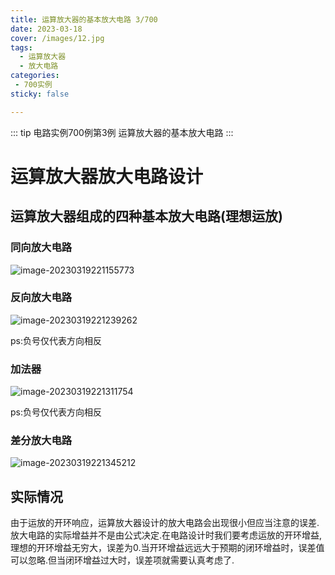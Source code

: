 ```yaml
---
title: 运算放大器的基本放大电路 3/700
date: 2023-03-18
cover: /images/12.jpg
tags:
  - 运算放大器
  - 放大电路
categories:
 - 700实例
sticky: false

---
```


::: tip 电路实例700例第3例
运算放大器的基本放大电路
:::
<!-- more -->

# 运算放大器放大电路设计

## 运算放大器组成的四种基本放大电路(理想运放)

### 同向放大电路

![image-20230319221155773](https://778b-1317013106.cos.ap-nanjing.myqcloud.com/img/202303192211828.png)

### 反向放大电路

![image-20230319221239262](https://778b-1317013106.cos.ap-nanjing.myqcloud.com/img/202303192212288.png)

ps:负号仅代表方向相反

### 加法器

![image-20230319221311754](https://778b-1317013106.cos.ap-nanjing.myqcloud.com/img/202303192213779.png)

ps:负号仅代表方向相反

### 差分放大电路

![image-20230319221345212](https://778b-1317013106.cos.ap-nanjing.myqcloud.com/img/202303192213239.png)

## 实际情况

由于运放的开环响应，运算放大器设计的放大电路会出现很小但应当注意的误差.放大电路的实际增益并不是由公式决定.在电路设计时我们要考虑运放的开环增益,理想的开环增益无穷大，误差为0.当开环增益远远大于预期的闭环增益时，误差值可以忽略.但当闭环增益过大时，误差项就需要认真考虑了.
 